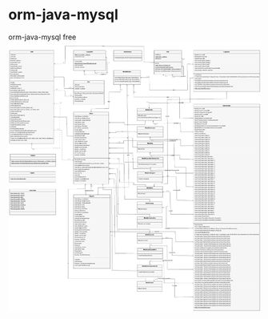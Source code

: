 # orm-java-mysql
orm-java-mysql free
![alt tag](https://github.com/OnePeople/orm-for-java-mysql/blob/master/UML-project.png)
 
